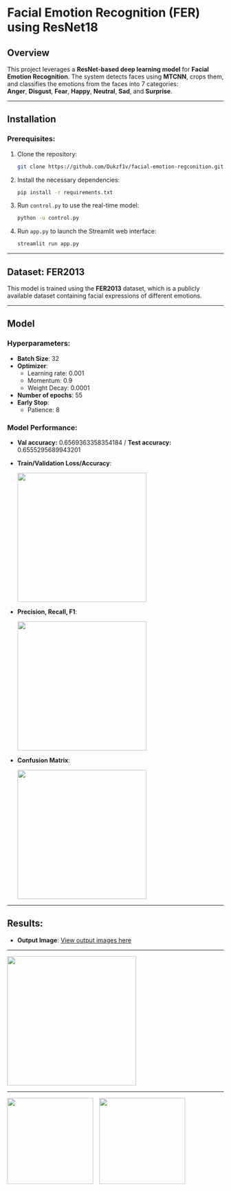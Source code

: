 # **Facial Emotion Recognition (FER) using ResNet18**

## **Overview**
This project leverages a **ResNet-based deep learning model** for **Facial Emotion Recognition**. The system detects faces using **MTCNN**, crops them, and classifies the emotions from the faces into 7 categories:  
**Anger**, **Disgust**, **Fear**, **Happy**, **Neutral**, **Sad**, and **Surprise**.

---

## **Installation**

### **Prerequisites:**

1. Clone the repository:
    ```bash
    git clone https://github.com/Dukzf1v/facial-emotion-regconition.git
    ```

2. Install the necessary dependencies:
    ```bash
    pip install -r requirements.txt
    ```

3. Run `control.py` to use the real-time model:
    ```bash
    python -u control.py
    ```

4. Run `app.py` to launch the Streamlit web interface:
    ```bash
    streamlit run app.py
    ```

---

## **Dataset: FER2013**

This model is trained using the **FER2013** dataset, which is a publicly available dataset containing facial expressions of different emotions.

---

## **Model** 

### **Hyperparameters:**
- **Batch Size**: 32
- **Optimizer**:
  - Learning rate: 0.001
  - Momentum: 0.9
  - Weight Decay: 0.0001
- **Number of epochs**: 55
- **Early Stop**: 
  - Patience: 8

### **Model Performance**:
- **Val accuracy:**  0.6569363358354184 / **Test accuracy:**  0.6555295689943201
  
- **Train/Validation Loss/Accuracy**:
  
  <img src="https://github.com/user-attachments/assets/0173cd12-1fdc-46ff-a631-9ae54321952d" width="300" style="display:inline-block; margin-right:10px;">

- **Precision, Recall, F1**:
  
  <img src="https://github.com/user-attachments/assets/bcb8174d-b6d7-4981-913d-8079ceb753ce" width="300" style="display:inline-block; margin-right:10px;">

- **Confusion Matrix**:
  
  <img src="https://github.com/user-attachments/assets/d1df6ebb-8750-46d6-b7f2-de657b4c0a8d" width="300" style="display:inline-block;">
---

## **Results**:
- **Output Image**: [View output images here](https://github.com/Dukzf1v/facial-emotion-regconition/tree/6912a5a4d5e2757a6bffa5d5b8907a5e29d7aa25/output%20image)
---

<img src="https://github.com/Dukzf1v/facial-emotion-regconition/blob/c97e7c4b812221984870af9305e15e99e6251085/output%20image/demo.gif" width="300" style="display:inline-block; margin-right:10px;">

---

<img src="https://github.com/user-attachments/assets/706cc52b-202c-4f99-ac9a-a260db88e88f" width="200" style="display:inline-block; margin-right:10px;">
<img src="https://github.com/user-attachments/assets/0633c47c-7988-4724-9237-c772a694c613" width="200" style="display:inline-block; margin-right:10px;">
